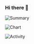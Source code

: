 ### Hi there 👋

<!--
**klarkc/klarkc** is a ✨ _special_ ✨ repository because its `README.md` (this file) appears on your GitHub profile.

Here are some ideas to get you started:

- 🔭 I’m currently working on ...
- 🌱 I’m currently learning ...
- 👯 I’m looking to collaborate on ...
- 🤔 I’m looking for help with ...
- 💬 Ask me about ...
- 📫 How to reach me: ...
- 😄 Pronouns: ...
- ⚡ Fun fact: ...
-->

![Summary](https://cr-ss-service.azurewebsites.net/api/ScreenShot?widget=summary&username=klarkc&style=--branding-text-color%3A%20rgba(80%2C%20176%2C%20186%2C%201)%3B)

![Chart](https://cr-skills-chart-widget.azurewebsites.net/api/api?username=klarkc&style=--branding-text-color%3A%20rgba(80%2C%20176%2C%20186%2C%201)%3B)

![Activity](https://cr-ss-service.azurewebsites.net/api/ScreenShot?widget=activity&username=klarkc&style=--bg-color-0%3A%20rgba(246%2C%20246%2C%20246%2C%20.5)%3B%20--branding-text-color%3A%20rgba(80%2C%20176%2C%20186%2C%201)%3B)

